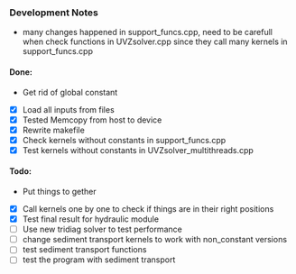 ### Development Notes 
- many changes happened in support_funcs.cpp, need to be carefull when check functions in UVZsolver.cpp since they call many kernels in support_funcs.cpp
#### Done:
- Get rid of global constant
 - [x] Load all inputs from files
 - [x] Tested Memcopy from host to device
 - [x] Rewrite makefile 
 - [x] Check kernels without constants in support_funcs.cpp
 - [x] Test kernels without constants in UVZsolver_multithreads.cpp

#### Todo:
- Put things to gether
 - [x] Call kernels one by one to check if things are in their right positions
- [x] Test final result for hydraulic module
- [ ] Use new tridiag solver to test performance
- [ ] change sediment transport kernels to work with non_constant versions
- [ ] test sediment transport functions
- [ ] test the program with sediment transport